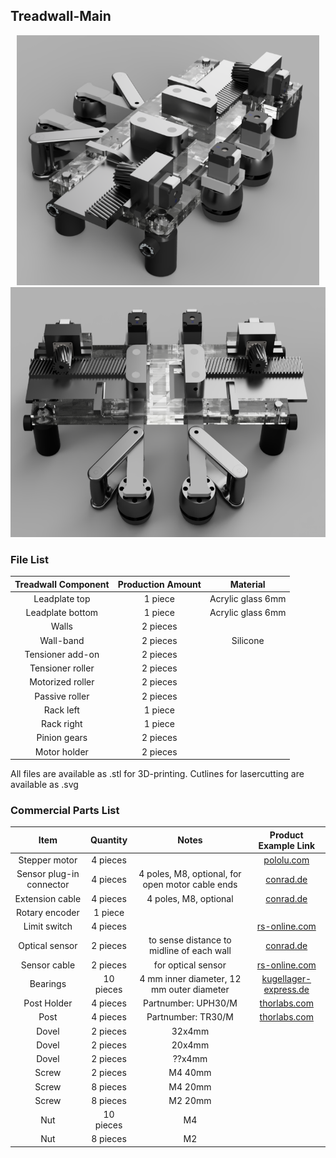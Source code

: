 ## Treadwall-Main

<p align="center">
  <img src="./images/Treadwall_2.png" height="400">
  <img src="./images/Treadwall_4.png" height="400">
</p>

### File List
| Treadwall Component | Production Amount | Material |
| :---: | :---: | :---: |
| Leadplate top | 1 piece | Acrylic glass 6mm |
| Leadplate bottom | 1 piece | Acrylic glass 6mm |
| Walls | 2 pieces |  |
| Wall-band | 2 pieces | Silicone |
| Tensioner add-on | 2 pieces |  |
| Tensioner roller | 2 pieces |  |
| Motorized roller | 2 pieces |  |
| Passive roller | 2 pieces |  |
| Rack left | 1 piece |  |
| Rack right | 1 piece |  |
| Pinion gears | 2 pieces |  |
| Motor holder | 2 pieces |  |

All files are available as .stl for 3D-printing. Cutlines for lasercutting are available as .svg

### Commercial Parts List
| Item | Quantity | Notes | Product Example Link |
| :---: | :---: | :---: | :---: |
| Stepper motor | 4 pieces |  | [pololu.com](https://www.pololu.com/product/1204) |
| Sensor plug-in connector | 4 pieces | 4 poles, M8, optional, for open motor cable ends | [conrad.de](https://www.conrad.de/de/p/phoenix-contact-1441037-sensor-aktor-steckverbinder-unkonfektioniert-m8-stecker-gerade-polzahl-4-1-st-589885.html?refresh=true) |
| Extension cable | 4 pieces | 4 poles, M8, optional | [conrad.de](https://www.conrad.de/de/p/bkl-electronic-2700038-sensor-aktor-verlaengerungsleitung-m8-stecker-gerade-auf-kupplung-gerade-2-m-polzahl-4-1-st-2807268.html) |
| Rotary encoder | 1 piece |  |  |
| Limit switch | 4 pieces |  | [rs-online.com](https://de.rs-online.com/web/p/mikroschalter/6821500) |
| Optical sensor | 2 pieces | to sense distance to midline of each wall | [conrad.de ](https://www.conrad.de/de/p/omron-reflexions-lichtschranke-b5w-lb2101-1-b5w-lb2101-1-1-st-2590858.html) |
| Sensor cable | 2 pieces | for optical sensor|[ rs-online.com](https://www.digikey.de/de/products/detail/jst-sales-america-inc/A04ZR04ZR28H305A/6009406) |
| Bearings | 10 pieces | 4 mm inner diameter, 12 mm outer diameter | [kugellager-express.de](https://www.kugellager-express.de/miniatur-kugellager-604-zz-4x12x4-mm) |
| Post Holder | 4 pieces | Partnumber: UPH30/M | [thorlabs.com](https://www.thorlabs.com/newgrouppage9.cfm?objectgroup_id=1982) |
| Post | 4 pieces | Partnumber: TR30/M | [thorlabs.com](https://www.thorlabs.com/newgrouppage9.cfm?objectgroup_id=1266) |
| Dovel | 2 pieces | 32x4mm |  |
| Dovel | 2 pieces | 20x4mm |  |
| Dovel | 2 pieces | ??x4mm |  |
| Screw | 2 pieces | M4 40mm |  |
| Screw | 8 pieces | M4 20mm |  |
| Screw | 8 pieces | M2 20mm |  |
| Nut | 10 pieces | M4 |  |
| Nut | 8 pieces | M2 |  |

